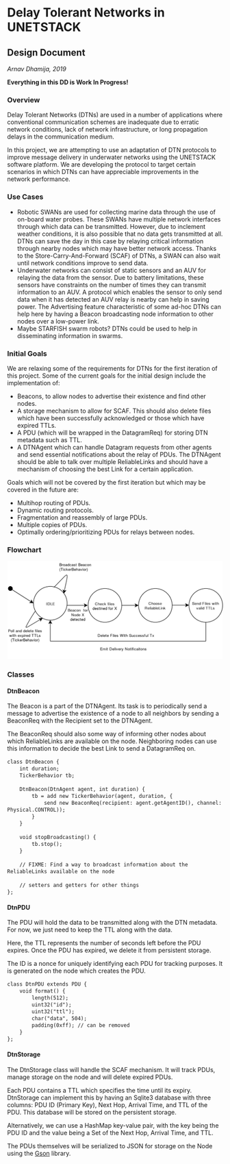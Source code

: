 # Delay Tolerant Networks in UNETSTACK
## Design Document
*Arnav Dhamija, 2019*

**Everything in this DD is Work In Progress!**

### Overview

Delay Tolerant Networks (DTNs) are used in a number of applications where conventional communication schemes are inadequate due to erratic network conditions, lack of network infrastructure, or long propagation delays in the communication medium.

In this project, we are attempting to use an adaptation of DTN protocols to improve message delivery in underwater networks using the UNETSTACK software platform. We are developing the protocol to target certain scenarios in which DTNs can have appreciable improvements in the network performance.

### Use Cases

* Robotic SWANs are used for collecting marine data through the use of on-board water probes. These SWANs have multiple network interfaces through which data can be transmitted. However, due to inclement weather conditions, it is also possible that no data gets transmitted at all. DTNs can save the day in this case by relaying critical information through nearby nodes which may have better network access. Thanks to the Store-Carry-And-Forward (SCAF) of DTNs, a SWAN can also wait until network conditions improve to send data.
* Underwater networks can consist of static sensors and an AUV for relaying the data from the sensor. Due to battery limitations, these sensors have constraints on the number of times they can transmit information to an AUV. A protocol which enables the sensor to only send data when it has detected an AUV relay is nearby can help in saving power. The Advertising feature characteristic of some ad-hoc DTNs can help here by having a Beacon broadcasting node information to other nodes over a low-power link.
* Maybe STARFISH swarm robots? DTNs could be used to help in disseminating information in swarms.

### Initial Goals

We are relaxing some of the requirements for DTNs for the first iteration of this project. Some of the current goals for the initial design include the implementation of:

* Beacons, to allow nodes to advertise their existence and find other nodes.
* A storage mechanism to allow for SCAF. This should also delete files which have been successfully acknowledged or those which have expired TTLs.
* A PDU (which will be wrapped in the DatagramReq) for storing DTN metadata such as TTL.
* A DTNAgent which can handle Datagram requests from other agents and send essential notifications about the relay of PDUs. The DTNAgent should be able to talk over multiple ReliableLinks and should have a mechanism of choosing the best Link for a certain application.

Goals which will not be covered by the first iteration but which may be covered in the future are:

* Multihop routing of PDUs.
* Dynamic routing protocols.
* Fragmentation and reassembly of large PDUs.
* Multiple copies of PDUs.
* Optimally ordering/prioritizing PDUs for relays between nodes.

### Flowchart

![](UNETSTACK-DTN.png)

### Classes

#### DtnBeacon

The Beacon is a part of the DTNAgent. Its task is to periodically send a message to advertise the existence of a node to all neighbors by sending a BeaconReq with the Recipient set to the DTNAgent.

The BeaconReq should also some way of informing other nodes about which ReliableLinks are available on the node. Neighboring nodes can use this information to decide the best Link to send a DatagramReq on.

```
class DtnBeacon {
    int duration;
    TickerBehavior tb;

    DtnBeacon(DtnAgent agent, int duration) {
        tb = add new TickerBehavior(agent, duration, {
            send new BeaconReq(recipient: agent.getAgentID(), channel: Physical.CONTROL));
        }
    }

    void stopBroadcasting() {
        tb.stop();
    }

    // FIXME: Find a way to broadcast information about the ReliableLinks available on the node

    // setters and getters for other things
};
```

#### DtnPDU

The PDU will hold the data to be transmitted along with the DTN metadata. For now, we just need to keep the TTL along with the data.

Here, the TTL represents the number of seconds left before the PDU expires. Once the PDU has expired, we delete it from persistent storage.

The ID is a nonce for uniquely identifying each PDU for tracking purposes. It is generated on the node which creates the PDU.

```
class DtnPDU extends PDU {
    void format() {
        length(512);
        uint32("id");
        uint32("ttl");
        char("data", 504);
        padding(0xff); // can be removed
    }
};
```

#### DtnStorage

The DtnStorage class will handle the SCAF mechanism. It will track PDUs, manage storage on the node and will delete expired PDUs.

Each PDU contains a TTL which specifies the time until its expiry. DtnStorage can implement this by having an Sqlite3 database with three columns: PDU ID (Primary Key), Next Hop, Arrival Time, and TTL of the PDU. This database will be stored on the persistent storage.

Alternatively, we can use a HashMap key-value pair, with the key being the PDU ID and the value being a Set of the Next Hop, Arrival Time, and TTL.

The PDUs themselves will be serialized to JSON for storage on the Node using the [Gson](https://github.com/google/gson) library.

